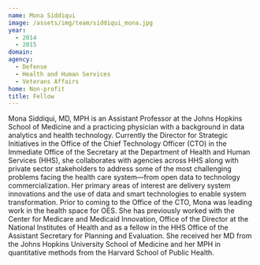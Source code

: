 ```yaml
---
name: Mona Siddiqui
image: /assets/img/team/siddiqui_mona.jpg
year: 
  - 2014
  - 2015
domain:
agency:
  - Defense
  - Health and Human Services
  - Veterans Affairs
home: Non-profit
title: Fellow
---
```


Mona Siddiqui, MD, MPH is an Assistant Professor at the Johns Hopkins School of Medicine and a practicing physician with a background in data analytics and health technology. Currently the Director for Strategic Initiatives in the Office of the Chief Technology Officer (CTO) in the Immediate Office of the Secretary at the Department of Health and Human Services (HHS), she collaborates with agencies across HHS along with private sector stakeholders to address some of the most challenging problems facing the health care system—from open data to technology commercialization. Her primary areas of interest are delivery system innovations and the use of data and smart technologies to enable system transformation. Prior to coming to the Office of the CTO, Mona was leading work in the health space for OES. She has previously worked with the Center for Medicare and Medicaid Innovation, Office of the Director at the National Institutes of Health and as a fellow in the HHS Office of the Assistant Secretary for Planning and Evaluation. She received her MD from the Johns Hopkins University School of Medicine and her MPH in quantitative methods from the Harvard School of Public Health.
